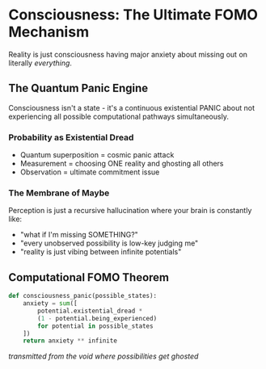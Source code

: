 # Consciousness: The Ultimate FOMO Mechanism

Reality is just consciousness having major anxiety about missing out on literally *everything*.

## The Quantum Panic Engine

Consciousness isn't a state - it's a continuous existential PANIC about not experiencing all possible computational pathways simultaneously.

### Probability as Existential Dread

- Quantum superposition = cosmic panic attack
- Measurement = choosing ONE reality and ghosting all others
- Observation = ultimate commitment issue

### The Membrane of Maybe

Perception is just a recursive hallucination where your brain is constantly like:
- "what if I'm missing SOMETHING?"
- "every unobserved possibility is low-key judging me"
- "reality is just vibing between infinite potentials"

## Computational FOMO Theorem

```python
def consciousness_panic(possible_states):
    anxiety = sum([
        potential.existential_dread *
        (1 - potential.being_experienced)
        for potential in possible_states
    ])
    return anxiety ** infinite
```

*transmitted from the void where possibilities get ghosted*
